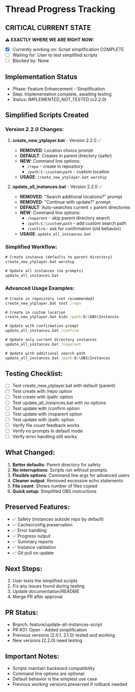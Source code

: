 # Thread Progress Tracking

## CRITICAL CURRENT STATE
**⚠️ EXACTLY WHERE WE ARE RIGHT NOW:**
- [x] Currently working on: Script simplification COMPLETE
- [ ] Waiting for: User to test simplified scripts
- [ ] Blocked by: None

## Implementation Status
- Phase: Feature Enhancement - Simplification
- Step: Implementation complete, awaiting testing
- Status: IMPLEMENTED_NOT_TESTED (v2.2.0)

## Simplified Scripts Created

### Version 2.2.0 Changes:

1. **create_new_ytplayer.bat** - Version 2.2.0 ✅
   - **REMOVED**: Location choice prompt
   - **DEFAULT**: Creates in parent directory (safer)
   - **NEW**: Command line options:
     - `/repo` - create in repository
     - `/path:C:\custom\path` - custom location
   - **USAGE**: `create_new_ytplayer.bat worship`

2. **update_all_instances.bat** - Version 2.2.0 ✅
   - **REMOVED**: "Search additional locations?" prompt
   - **REMOVED**: "Continue with update?" prompt
   - **DEFAULT**: Auto-searches current + parent directories
   - **NEW**: Command line options:
     - `/noparent` - skip parent directory search
     - `/path:C:\custom\path` - add custom search path
     - `/confirm` - ask for confirmation (old behavior)
   - **USAGE**: `update_all_instances.bat`

### Simplified Workflow:
```cmd
# Create instance (defaults to parent directory)
create_new_ytplayer.bat worship

# Update all instances (no prompts)
update_all_instances.bat
```

### Advanced Usage Examples:
```cmd
# Create in repository (not recommended)
create_new_ytplayer.bat test /repo

# Create in custom location
create_new_ytplayer.bat kids /path:D:\OBS\Instances

# Update with confirmation prompt
update_all_instances.bat /confirm

# Update only current directory instances
update_all_instances.bat /noparent

# Update with additional search path
update_all_instances.bat /path:D:\OBS\Instances
```

## Testing Checklist:
- [ ] Test create_new_ytplayer.bat with default (parent)
- [ ] Test create with /repo option
- [ ] Test create with /path: option
- [ ] Test update_all_instances.bat with no options
- [ ] Test update with /confirm option
- [ ] Test update with /noparent option
- [ ] Test update with /path: option
- [ ] Verify file count feedback works
- [ ] Verify no prompts in default mode
- [ ] Verify error handling still works

## What Changed:
1. **Better defaults**: Parent directory for safety
2. **No interruptions**: Scripts run without prompts
3. **Flexible options**: Command line args for advanced users
4. **Cleaner output**: Removed excessive echo statements
5. **File count**: Shows number of files copied
6. **Quick setup**: Simplified OBS instructions

## Preserved Features:
- ✅ Safety (instances outside repo by default)
- ✅ Cache/config preservation
- ✅ Error handling
- ✅ Progress output
- ✅ Summary reports
- ✅ Instance validation
- ✅ Git pull on update

## Next Steps:
1. User tests the simplified scripts
2. Fix any issues found during testing
3. Update documentation/README
4. Merge PR after approval

## PR Status:
- Branch: feature/update-all-instances-script
- PR #31: Open - Added simplification
- Previous versions (2.0.1, 2.1.0) tested and working
- New versions (2.2.0) need testing

## Important Notes:
- Scripts maintain backward compatibility
- Command line options are optional
- Default behavior is the simplest use case
- Previous working versions preserved if rollback needed
